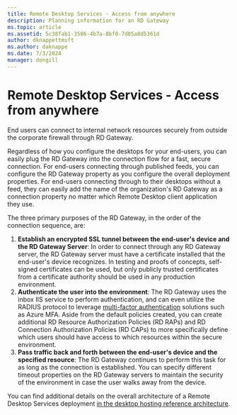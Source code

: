 ```yaml
---
title: Remote Desktop Services - Access from anywhere
description: Planning information for an RD Gateway
ms.topic: article
ms.assetid: 5c38fab1-3586-4b7a-8bf0-7d85a8d5361d
author: dknappettmsft
ms.author: daknappe
ms.date: 7/3/2024
manager: dongill
---
```

# Remote Desktop Services - Access from anywhere

End users can connect to internal network resources securely from outside the corporate firewall through RD Gateway.

Regardless of how you configure the desktops for your end-users, you can easily plug the RD Gateway into the connection flow for a fast, secure connection. For end-users connecting through published feeds, you can configure the RD Gateway property as you configure the overall deployment properties. For end-users connecting through to their desktops without a feed, they can easily add the name of the organization's RD Gateway as a connection property no matter which Remote Desktop client application they use.

The three primary purposes of the RD Gateway, in the order of the connection sequence, are:
1. **Establish an encrypted SSL tunnel between the end-user's device and the RD Gateway Server**: In order to connect through any RD Gateway server, the RD Gateway server must have a certificate installed that the end-user's device recognizes. In testing and proofs of concepts, self-signed certificates can be used, but only publicly trusted certificates from a certificate authority should be used in any production environment.
2. **Authenticate the user into the environment**: The RD Gateway uses the inbox IIS service to perform authentication, and can even utilize the RADIUS protocol to leverage [multi-factor authentication](rds-plan-mfa.md) solutions such as Azure MFA. Aside from the default policies created, you can create additional RD Resource Authorization Policies (RD RAPs) and RD Connection Authorization Policies (RD CAPs) to more specifically define which users should have access to which resources within the secure environment.
3. **Pass traffic back and forth between the end-user's device and the specified resource**: The RD Gateway continues to perform this task for as long as the connection is established. You can specify different timeout properties on the RD Gateway servers to maintain the security of the environment in case the user walks away from the device.

You can find additional details on the overall architecture of a Remote Desktop Services deployment [in the desktop hosting reference architecture](desktop-hosting-reference-architecture.md).
